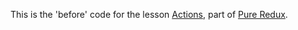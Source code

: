 This is the 'before' code for the lesson [Actions](https://daveceddia.podia.com/courses/pure-redux/54077-redux-core-concepts/152872-actions), part of [Pure Redux](https://daveceddia.com/pure-redux/).
